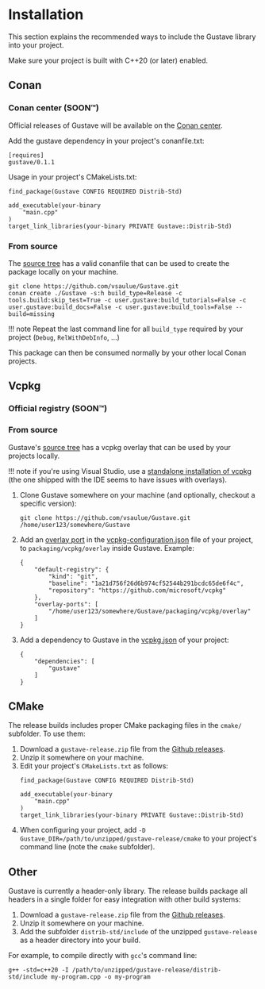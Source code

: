 # Installation

This section explains the recommended ways to include the Gustave library into your project.

Make sure your project is built with C++20 (or later) enabled.

## Conan

### Conan center (SOON™)

Official releases of Gustave will be available on the [Conan center](https://conan.io/center).

Add the gustave dependency in your project's conanfile.txt:
```
[requires]
gustave/0.1.1
```

Usage in your project's CMakeLists.txt:
```
find_package(Gustave CONFIG REQUIRED Distrib-Std)

add_executable(your-binary
    "main.cpp"
)
target_link_libraries(your-binary PRIVATE Gustave::Distrib-Std)
```

### From source

The [source tree](https://github.com/vsaulue/Gustave) has a valid conanfile that can be used to create the package locally on your machine.

```
git clone https://github.com/vsaulue/Gustave.git
conan create ./Gustave -s:h build_type=Release -c tools.build:skip_test=True -c user.gustave:build_tutorials=False -c user.gustave:build_docs=False -c user.gustave:build_tools=False --build=missing
```

!!! note
    Repeat the last command line for all `build_type` required by your project (`Debug`, `RelWithDebInfo`, ...)

This package can then be consumed normally by your other local Conan projects.

## Vcpkg

### Official registry (SOON™)

### From source

Gustave's [source tree](https://github.com/vsaulue/Gustave/packaging/vcpkg/overlay) has a vcpkg overlay that can be used by your projects locally.

!!! note
    if you're using Visual Studio, use a [standalone installation of vcpkg](https://learn.microsoft.com/en-us/vcpkg/get_started/get-started?pivots=shell-powershell#1---set-up-vcpkg) (the one shipped with the IDE seems to have issues with overlays).

1. Clone Gustave somewhere on your machine (and optionally, checkout a specific version):

    ```
    git clone https://github.com/vsaulue/Gustave.git /home/user123/somewhere/Gustave
    ```

1. Add an [overlay port](https://learn.microsoft.com/en-us/vcpkg/concepts/overlay-ports) in the [vcpkg-configuration.json](https://learn.microsoft.com/en-us/vcpkg/reference/vcpkg-configuration-json) file of your project, to `packaging/vcpkg/overlay` inside Gustave. Example:

    ```
    {
        "default-registry": {
            "kind": "git",
            "baseline": "1a21d756f26d6b974cf52544b291bcdc65de6f4c",
            "repository": "https://github.com/microsoft/vcpkg"
        },
        "overlay-ports": [
            "/home/user123/somewhere/Gustave/packaging/vcpkg/overlay"
        ]
    }
    ```

1. Add a dependency to Gustave in the [vcpkg.json](https://learn.microsoft.com/en-us/vcpkg/reference/vcpkg-json) of your project:

    ```
    {
        "dependencies": [
            "gustave"
        ]
    }
    ```

## CMake

The release builds includes proper CMake packaging files in the `cmake/` subfolder. To use them:

1. Download a `gustave-release.zip` file from the [Github releases](https://github.com/vsaulue/Gustave/releases).
1. Unzip it somewhere on your machine.
1. Edit your project's `CMakeLists.txt` as follows:
    ```
    find_package(Gustave CONFIG REQUIRED Distrib-Std)

    add_executable(your-binary
        "main.cpp"
    )
    target_link_libraries(your-binary PRIVATE Gustave::Distrib-Std)
    ```
4. When configuring your project, add `-D Gustave_DIR=/path/to/unzipped/gustave-release/cmake` to your project's command line (note the `cmake` subfolder).

## Other

Gustave is currently a header-only library. The release builds package all headers in a single folder for easy integration with other build systems:

1. Download a `gustave-release.zip` file from the [Github releases](https://github.com/vsaulue/Gustave/releases).
1. Unzip it somewhere on your machine.
1. Add the subfolder `distrib-std/include` of the unzipped `gustave-release` as a header directory into your build.

For example, to compile directly with `gcc`'s command line:
```
g++ -std=c++20 -I /path/to/unzipped/gustave-release/distrib-std/include my-program.cpp -o my-program
```
